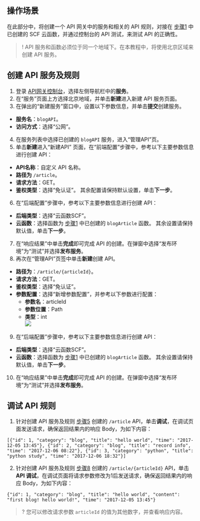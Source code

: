 ## 操作场景

在此部分中，将创建一个 API 网关中的服务和相关的 API 规则，对接在 [步骤1](https://cloud.tencent.com/document/product/583/13198) 中已创建的 SCF 云函数，并通过控制台的 API 测试，来测试 API 的正确性。

>! API 服务和函数必须位于同一个地域下。在本教程中，将使用北京区域来创建 API 服务。


## 创建 API 服务及规则

1. 登录 [API网关控制台](https://console.cloud.tencent.com/apigateway)，选择左侧导航栏中的**服务**。
2. 在“服务”页面上方选择北京地域，并单击**新建**进入新建 API 服务页面。
3. 在弹出的“新建服务”窗口中，设置以下参数信息，并单击**提交**创建服务。
  - **服务名**：`blogAPI`。
  - **访问方式**：选择“公网”。
4. 在服务列表中选择已创建的 `blogAPI` 服务，进入“管理API”页。
5. [](id:step5)单击**新建**进入“新建API” 页面，在“前端配置”步骤中，参考以下主要参数信息进行创建 API：
 - **API名称**：自定义 API 名称。
 - **路径为**  `/article`。
 - **请求方法**：GET。
 - **鉴权类型**：选择“免认证”。
   其余配置请保持默认设置，单击**下一步**。
6. 在“后端配置”步骤中，参考以下主要参数信息进行创建 API：
 - **后端类型**：选择“云函数SCF”。
 - **云函数**：选择函数为 [步骤1](https://cloud.tencent.com/document/product/583/13198) 中已创建的 `blogArticle` 函数。
   其余设置请保持默认值，单击**下一步**。
7. 在“响应结果”中单击**完成**即可完成 API 的创建。在弹窗中选择“发布环境”为“测试”并选择**发布服务**。
8. [](id:step8)再次在“管理API”页签中单击**新建**创建 API。 
 - **路径为**：`/article/{articleId}`。
 - **请求方法**：GET。
 - **鉴权类型**：选择“免认证”。
 - **参数配置**：选择“新增参数配置”，并参考以下参数进行配置：
   - **参数名**：articleId
   - **参数位置**：Path
   - **类型**：int    
     ![](https://main.qcloudimg.com/raw/6b856fe5b4927a485fe08a646b7ea410.png)
9. 在“后端配置”步骤中，参考以下主要参数信息进行创建 API：
 - **后端类型**：选择“云函数SCF”。
 - **云函数**：选择函数为 [步骤1](https://cloud.tencent.com/document/product/583/13198) 中已创建的 `blogArticle` 函数。
   其余设置请保持默认值，单击**下一步**。
10. 在“响应结果”中单击**完成**即可完成 API 的创建。在弹窗中选择“发布环境”为“测试”并选择**发布服务**。

## 调试 API 规则

1. 针对创建 API 服务及规则 [步骤5](#step5) 创建的 `/article` API，单击**调试**，在调试页面发送请求，确保返回结果内的响应 Body，为如下内容：

```
[{"id": 1, "category": "blog", "title": "hello world", "time": "2017-12-05 13:45"}, {"id": 2, "category": "blog", "title": "record info", "time": "2017-12-06 08:22"}, {"id": 3, "category": "python", "title": "python study", "time": "2017-12-06 18:32"}]
```

2. 针对创建 API 服务及规则 [步骤8](#step8) 创建的 `/article/{articleId}` API，单击**API 调试**，在调试页面将请求参数修改为1后发送请求，确保返回结果内的响应 Body，为如下内容：

```
{"id": 1, "category": "blog", "title": "hello world", "content": "first blog! hello world!", "time": "2017-12-05 13:45"}
```

>? 您可以修改请求参数 `articleId` 的值为其他数字，并查看响应内容。
>

